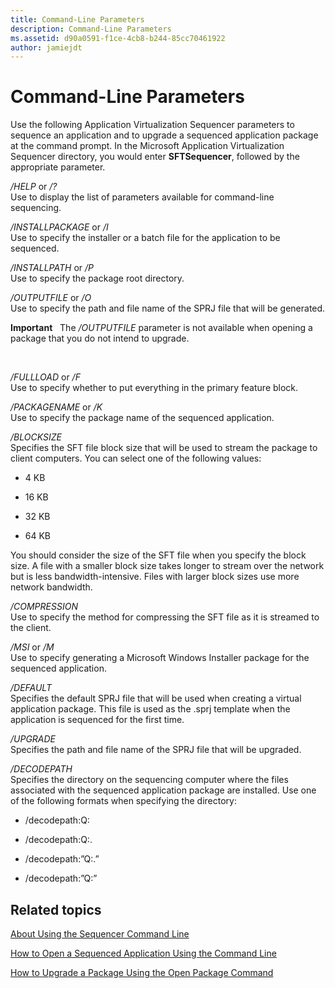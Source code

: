 ```yaml
---
title: Command-Line Parameters
description: Command-Line Parameters
ms.assetid: d90a0591-f1ce-4cb8-b244-85cc70461922
author: jamiejdt
---
```


# Command-Line Parameters


Use the following Application Virtualization Sequencer parameters to sequence an application and to upgrade a sequenced application package at the command prompt. In the Microsoft Application Virtualization Sequencer directory, you would enter **SFTSequencer**, followed by the appropriate parameter.

<a href="" id="-help-or---"></a>*/HELP* or */?*  
Use to display the list of parameters available for command-line sequencing.

<a href="" id="-installpackage-or--i"></a>*/INSTALLPACKAGE* or */I*  
Use to specify the installer or a batch file for the application to be sequenced.

<a href="" id="-installpath-or--p"></a>*/INSTALLPATH* or */P*  
Use to specify the package root directory.

<a href="" id="-outputfile-or--o"></a>*/OUTPUTFILE* or */O*  
Use to specify the path and file name of the SPRJ file that will be generated.

**Important**  
The */OUTPUTFILE* parameter is not available when opening a package that you do not intend to upgrade.

 

<a href="" id="-fullload-or--f"></a>*/FULLLOAD* or */F*  
Use to specify whether to put everything in the primary feature block.

<a href="" id="-packagename-or--k"></a>*/PACKAGENAME* or */K*  
Use to specify the package name of the sequenced application.

<a href="" id="-blocksize"></a>*/BLOCKSIZE*  
Specifies the SFT file block size that will be used to stream the package to client computers. You can select one of the following values:

-   4 KB

-   16 KB

-   32 KB

-   64 KB

You should consider the size of the SFT file when you specify the block size. A file with a smaller block size takes longer to stream over the network but is less bandwidth-intensive. Files with larger block sizes use more network bandwidth.

<a href="" id="-compression"></a>*/COMPRESSION*  
Use to specify the method for compressing the SFT file as it is streamed to the client.

<a href="" id="-msi-or--m"></a>*/MSI* or */M*  
Use to specify generating a Microsoft Windows Installer package for the sequenced application.

<a href="" id="-default"></a>*/DEFAULT*  
Specifies the default SPRJ file that will be used when creating a virtual application package. This file is used as the .sprj template when the application is sequenced for the first time.

<a href="" id="-upgrade"></a>*/UPGRADE*  
Specifies the path and file name of the SPRJ file that will be upgraded.

<a href="" id="-decodepath"></a>*/DECODEPATH*  
Specifies the directory on the sequencing computer where the files associated with the sequenced application package are installed. Use one of the following formats when specifying the directory:

-   /decodepath:Q:

-   /decodepath:Q:.

-   /decodepath:”Q:.”

-   /decodepath:”Q:”

## Related topics


[About Using the Sequencer Command Line](about-using-the-sequencer-command-line.md)

[How to Open a Sequenced Application Using the Command Line](how-to-open-a-sequenced-application-using-the-command-line.md)

[How to Upgrade a Package Using the Open Package Command](how-to-upgrade-a-package-using-the-open-package-command.md)

 

 





